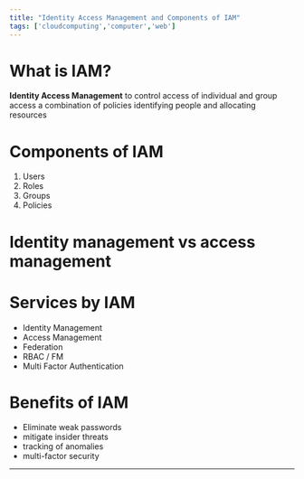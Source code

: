 ```yaml
---
title: "Identity Access Management and Components of IAM"
tags: ['cloudcomputing','computer','web']
---
```


# What is IAM?
**Identity Access Management** 
to control access of individual and group access 
a combination of policies 
identifying people and allocating resources

# Components of IAM 
1. Users
2. Roles
3. Groups 
4. Policies

# Identity management vs access management 

# Services by IAM
- Identity Management
- Access Management 
- Federation 
- RBAC / FM
- Multi Factor Authentication

# Benefits of IAM
- Eliminate weak passwords
- mitigate insider threats
- tracking of anomalies
- multi-factor security 


---

